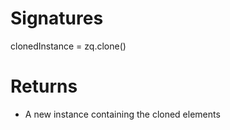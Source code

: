 <!-- start reference -->

# Signatures

clonedInstance = zq.clone()

# Returns

- A new instance containing the cloned elements

<!-- end reference -->
